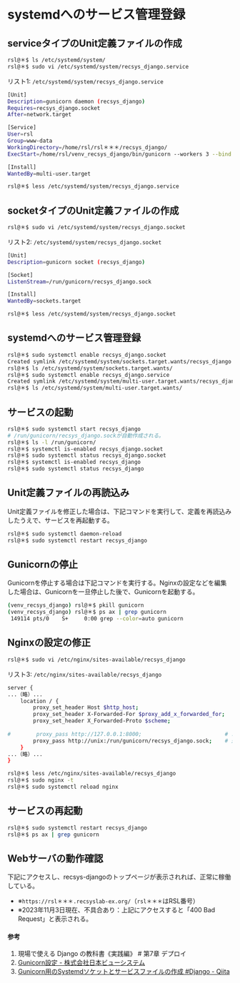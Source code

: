# systemdへのサービス管理登録

## serviceタイプのUnit定義ファイルの作成
```bash
rsl@＊$ ls /etc/systemd/system/
rsl@＊$ sudo vi /etc/systemd/system/recsys_django.service
```

リスト1: `/etc/systemd/system/recsys_django.service`
```bash
[Unit]
Description=gunicorn daemon (recsys_django)
Requires=recsys_django.socket
After=network.target

[Service]
User=rsl
Group=www-data
WorkingDirectory=/home/rsl/rsl＊＊＊/recsys_django/
ExecStart=/home/rsl/venv_recsys_django/bin/gunicorn --workers 3 --bind unix:/run/gunicorn/recsys_django.sock recsys_django.wsgi:application

[Install]
WantedBy=multi-user.target
```

```bash
rsl@＊$ less /etc/systemd/system/recsys_django.service
```

## socketタイプのUnit定義ファイルの作成
```bash
rsl@＊$ sudo vi /etc/systemd/system/recsys_django.socket
```

リスト2: `/etc/systemd/system/recsys_django.socket`
```bash
[Unit]
Description=gunicorn socket (recsys_django)

[Socket]
ListenStream=/run/gunicorn/recsys_django.sock

[Install]
WantedBy=sockets.target
```

```bash
rsl@＊$ less /etc/systemd/system/recsys_django.socket
```

## systemdへのサービス管理登録
```bash
rsl@＊$ sudo systemctl enable recsys_django.socket
Created symlink /etc/systemd/system/sockets.target.wants/recsys_django.socket → /etc/systemd/system/recsys_django.socket.
rsl@＊$ ls /etc/systemd/system/sockets.target.wants/
rsl@＊$ sudo systemctl enable recsys_django.service
Created symlink /etc/systemd/system/multi-user.target.wants/recsys_django.service → /etc/systemd/system/recsys_django.service.
rsl@＊$ ls /etc/systemd/system/multi-user.target.wants/
```

## サービスの起動
```bash
rsl@＊$ sudo systemctl start recsys_django
# /run/gunicorn/recsys_django.sockが自動作成される。
rsl@＊$ ls -l /run/gunicorn/
rsl@＊$ systemctl is-enabled recsys_django.socket
rsl@＊$ sudo systemctl status recsys_django.socket
rsl@＊$ systemctl is-enabled recsys_django
rsl@＊$ sudo systemctl status recsys_django
```

## Unit定義ファイルの再読込み
Unit定義ファイルを修正した場合は、下記コマンドを実行して、定義を再読込みしたうえで、サービスを再起動する。
```bash
rsl@＊$ sudo systemctl daemon-reload
rsl@＊$ sudo systemctl restart recsys_django
```

## Gunicornの停止
Gunicornを停止する場合は下記コマンドを実行する。Nginxの設定などを編集した場合は、Gunicornを一旦停止した後で、Gunicornを起動する。
```bash
(venv_recsys_django) rsl@＊$ pkill gunicorn
(venv_recsys_django) rsl@＊$ ps ax | grep gunicorn
 149114 pts/0    S+     0:00 grep --color=auto gunicorn
```

## Nginxの設定の修正
```bash
rsl@＊$ sudo vi /etc/nginx/sites-available/recsys_django
```

リスト3: `/etc/nginx/sites-available/recsys_django`
```bash
server {
...（略）...
    location / {
        proxy_set_header Host $http_host;
        proxy_set_header X-Forwarded-For $proxy_add_x_forwarded_for;
        proxy_set_header X_Forwarded-Proto $scheme;
        
#        proxy_pass http://127.0.0.1:8000;                          # コメントアウト
        proxy_pass http://unix:/run/gunicorn/recsys_django.sock;    # 追記
    }
...（略）...
}
```

```bash
rsl@＊$ less /etc/nginx/sites-available/recsys_django
rsl@＊$ sudo nginx -t
rsl@＊$ sudo systemctl reload nginx
```

## サービスの再起動
```bash
rsl@＊$ sudo systemctl restart recsys_django
rsl@＊$ ps ax | grep gunicorn
```

## Webサーバの動作確認
下記にアクセスし、recsys-djangoのトップページが表示されれば、正常に稼働している。
- ※`https://rsl＊＊＊.recsyslab-ex.org/`（`rsl＊＊＊`はRSL番号）
- ※2023年11月3日現在、不具合あり：上記にアクセスすると「400 Bad Request」と表示される。


#### 参考
1. 現場で使える Django の教科書《実践編》 # 第7章 デプロイ
1. [Gunicorn設定 - 株式会社日本ビューシステム](https://view-s.co.jp/product/webapp/wsgi/)
1. [Gunicorn用のSystemdソケットとサービスファイルの作成 #Django - Qiita](https://qiita.com/mono11/items/a0a0996f80d86bd7a68c)
